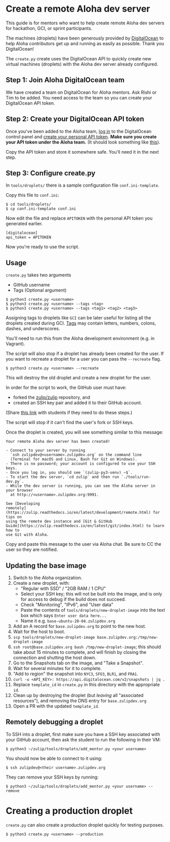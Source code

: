 # Create a remote Aloha dev server

This guide is for mentors who want to help create remote Aloha dev servers
for hackathon, GCI, or sprint participants.

The machines (droplets) have been generously provided by
[DigitalOcean](https://www.digitalocean.com/) to help Aloha contributors
get up and running as easily as possible. Thank you DigitalOcean!

The `create.py` create uses the DigitalOcean API to quickly create new virtual
machines (droplets) with the Aloha dev server already configured.

## Step 1: Join Aloha DigitalOcean team

We have created a team on DigitalOcean for Aloha mentors. Ask Rishi or Tim
to be added. You need access to the team so you can create your DigitalOcean
API token.

## Step 2: Create your DigitalOcean API token

Once you've been added to the Aloha team,
[log in](https://cloud.digitalocean.com/droplets) to the DigitalOcean control
panel and [create your personal API token][do-create-api-token]. **Make sure
you create your API token under the Aloha team.** (It should look something
like [this][image-zulip-team]).

Copy the API token and store it somewhere safe. You'll need it in the next
step.

## Step 3: Configure create.py

In `tools/droplets/` there is a sample configuration file `conf.ini-template`.

Copy this file to `conf.ini`:

```
$ cd tools/droplets/
$ cp conf.ini-template conf.ini
```

Now edit the file and replace `APITOKEN` with the personal API token you
generated earlier.

```
[digitalocean]
api_token = APITOKEN
```

Now you're ready to use the script.

## Usage

`create.py` takes two arguments

- GitHub username
- Tags (Optional argument)

```
$ python3 create.py <username>
$ python3 create.py <username> --tags <tag>
$ python3 create.py <username> --tags <tag1> <tag2> <tag3>
```

Assigning tags to droplets like `GCI` can be later useful for
listing all the droplets created during GCI.
[Tags](https://www.digitalocean.com/community/tutorials/how-to-tag-digitalocean-droplets)
may contain letters, numbers, colons, dashes, and underscores.

You'll need to run this from the Aloha development environment (e.g. in
Vagrant).

The script will also stop if a droplet has already been created for the
user. If you want to recreate a droplet for a user you can pass the
`--recreate` flag.

```
$ python3 create.py <username> --recreate
```

This will destroy the old droplet and create a new droplet for
the user.

In order for the script to work, the GitHub user must have:

- forked the [zulip/zulip][zulip-zulip] repository, and
- created an SSH key pair and added it to their GitHub account.

(Share [this link][how-to-request] with students if they need to do these
steps.)

The script will stop if it can't find the user's fork or SSH keys.

Once the droplet is created, you will see something similar to this message:

```
Your remote Aloha dev server has been created!

- Connect to your server by running
  `ssh zulipdev@<username>.zulipdev.org` on the command line
  (Terminal for macOS and Linux, Bash for Git on Windows).
- There is no password; your account is configured to use your SSH keys.
- Once you log in, you should see `(zulip-py3-venv) ~$`.
- To start the dev server, `cd zulip` and then run `./tools/run-dev.py`.
- While the dev server is running, you can see the Aloha server in your browser
  at http://<username>.zulipdev.org:9991.

See [Developing
remotely](https://zulip.readthedocs.io/en/latest/development/remote.html) for tips on
using the remote dev instance and [Git & GitHub
Guide](https://zulip.readthedocs.io/en/latest/git/index.html) to learn how to
use Git with Aloha.
```

Copy and paste this message to the user via Aloha chat. Be sure to CC the user
so they are notified.

[do-create-api-token]: https://www.digitalocean.com/community/tutorials/how-to-use-the-digitalocean-api-v2#how-to-generate-a-personal-access-token
[image-zulip-team]: http://cdn.subfictional.com/dropshare/Screen-Shot-2016-11-28-10-53-24-X86JYrrOzu.png
[zulip-zulip]: https://github.com/zulip/zulip
[python-digitalocean]: https://github.com/koalalorenzo/python-digitalocean
[how-to-request]: https://zulip.readthedocs.io/en/latest/development/request-remote.html

## Updating the base image

1. Switch to the Aloha organization.
1. Create a new droplet, with:
   - "Regular with SSD" / "2GB RAM / 1 CPU"
   - Select your SSH key; this will not be built into the image, and
     is only for access to debug if the build does not succeed.
   - Check "Monitoring", "IPv6", and "User data"
   - Paste the contents of `tools/droplets/new-droplet-image` into the
     text box which says `Enter user data here...`
   - Name it e.g. `base-ubuntu-20-04.zulipdev.org`
1. Add an A record for `base.zulipdev.org` to point to the new host.
1. Wait for the host to boot.
1. `scp tools/droplets/new-droplet-image base.zulipdev.org:/tmp/new-droplet-image`
1. `ssh root@base.zulipdev.org bash /tmp/new-droplet-image`; this
   should take about 15 minutes to complete, and will finish by
   closing the connection and shutting the host down.
1. Go to the Snapshots tab on the image, and "Take a Snapshot".
1. Wait for several minutes for it to complete.
1. "Add to region" the snapshot into `NYC3`, `SFO3`, `BLR1`, and `FRA1`.
1. `curl -u <API_KEY>: https://api.digitalocean.com/v2/snapshots | jq .`
1. Replace `template_id` in `create.py` in this directory with the
   appropriate `id`.
1. Clean up by destroying the droplet (but _leaving_ all "associated
   resources"), and removing the DNS entry for `base.zulipdev.org`
1. Open a PR with the updated `template_id`.

## Remotely debugging a droplet

To SSH into a droplet, first make sure you have a SSH key associated with your
GitHub account, then ask the student to run the following in their
VM:

```
$ python3 ~/zulip/tools/droplets/add_mentor.py <your username>
```

You should now be able to connect to it using:

```
$ ssh zulipdev@<their username>.zulipdev.org
```

They can remove your SSH keys by running:

```
$ python3 ~/zulip/tools/droplets/add_mentor.py <your username> --remove
```

# Creating a production droplet

`create.py` can also create a production droplet quickly for testing purposes.

```
$ python3 create.py <username> --production
```

